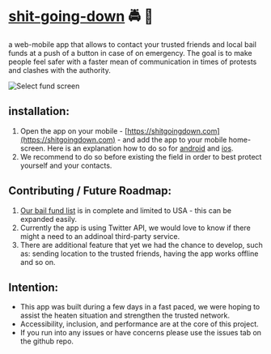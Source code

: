 # [shit-going-down](https://shitgoingdown.com) 🚔 👀
a web-mobile app that allows to contact your trusted friends and local bail funds at a push of a button in case of on emergency.
The goal is to make people feel safer with a faster mean of communication in times of protests and clashes with the authority.

![Select fund screen](https://i.imgur.com/WuqYQYi.jpg)

## installation:
1. Open the app on your mobile - [https://shitgoingdown.com](https://shitgoingdown.com) - and add the app to your mobile home-screen. Here is an explanation how to do so for [android](https://browserhow.com/how-to-add-to-home-screen-shortcut-links-with-chrome-android/) and [ios](https://browserhow.com/how-to-add-to-home-screen-shortcut-links-with-chrome-android/).
2. We recommend to do so before existing the field in order to best protect yourself and your contacts. 

## Contributing / Future Roadmap:
1. [Our bail fund list](https://github.com/Axylos/shit-going-down/blob/master/phones.json) is in complete and limited to USA - this can be expanded easily.
2. Currently the app is using Twitter API, we would love to know if there might a need to an addinoal third-party service.
3. There are additional feature that yet we had the chance to develop, such as: sending location to the trusted friends, having the app works offline and so on.

## Intention:
* This app was built during a few days in a fast paced, we were hoping to assist the heaten situation and strengthen the trusted network.
* Accessibility, inclusion, and performance are at the core of this project.
* If you run into any issues or have concerns please use the issues tab on the github repo.
